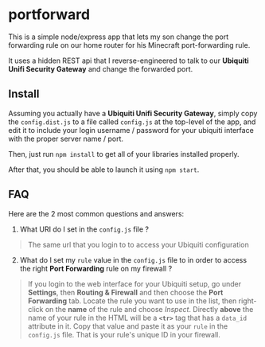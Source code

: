 # portforward
This is a simple node/express app that lets my son change the port forwarding rule on our home router for his Minecraft port-forwarding rule.

It uses a hidden REST api that I reverse-engineered to talk to our **Ubiquiti Unifi Security Gateway** and change the forwarded port.

## Install
Assuming you actually have a **Ubiquiti Unifi Security Gateway**, simply copy the `config.dist.js` to a file called `config.js` at the top-level of the app, and edit it to include your login username / password for your ubiquiti interface with the proper server name / port.

Then, just run `npm install` to get all of your libraries installed properly.

After that, you should be able to launch it using `npm start`.

## FAQ
Here are the 2 most common questions and answers:
1. What URI do I set in the `config.js` file ?
> The same url that you login to to access your Ubiquiti configuration
2. What do I set my `rule` value in the `config.js` file to in order to access the right **Port Forwarding** rule on my firewall ?
> If you login to the web interface for your Ubiquiti setup, go under **Settings**, then **Routing & Firewall** and then choose the **Port Forwarding** tab.  Locate the rule you want to use in the list, then right-click on the **name** of the rule and choose *Inspect*.  Directly **above** the name of your rule in the HTML will be a **`<tr>`** tag that has a `data_id` attribute in it.  Copy that value and paste it as your `rule` in the `config.js` file.  That is your rule's unique ID in your firewall.